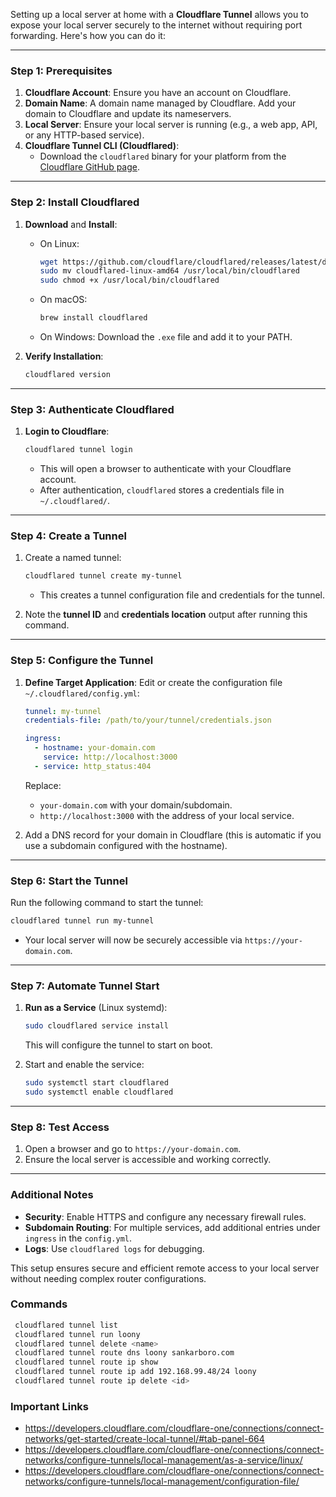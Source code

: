 Setting up a local server at home with a **Cloudflare Tunnel** allows you to expose your local server securely to the internet without requiring port forwarding. Here's how you can do it:

---

### **Step 1: Prerequisites**

1. **Cloudflare Account**: Ensure you have an account on Cloudflare.
2. **Domain Name**: A domain name managed by Cloudflare. Add your domain to Cloudflare and update its nameservers.
3. **Local Server**: Ensure your local server is running (e.g., a web app, API, or any HTTP-based service).
4. **Cloudflare Tunnel CLI (Cloudflared)**:
   - Download the `cloudflared` binary for your platform from the [Cloudflare GitHub page](https://github.com/cloudflare/cloudflared).

---

### **Step 2: Install Cloudflared**

1. **Download** and **Install**:

   - On Linux:
     ```bash
     wget https://github.com/cloudflare/cloudflared/releases/latest/download/cloudflared-linux-amd64
     sudo mv cloudflared-linux-amd64 /usr/local/bin/cloudflared
     sudo chmod +x /usr/local/bin/cloudflared
     ```
   - On macOS:
     ```bash
     brew install cloudflared
     ```
   - On Windows:
     Download the `.exe` file and add it to your PATH.

2. **Verify Installation**:
   ```bash
   cloudflared version
   ```

---

### **Step 3: Authenticate Cloudflared**

1. **Login to Cloudflare**:
   ```bash
   cloudflared tunnel login
   ```
   - This will open a browser to authenticate with your Cloudflare account.
   - After authentication, `cloudflared` stores a credentials file in `~/.cloudflared/`.

---

### **Step 4: Create a Tunnel**

1. Create a named tunnel:

   ```bash
   cloudflared tunnel create my-tunnel
   ```

   - This creates a tunnel configuration file and credentials for the tunnel.

2. Note the **tunnel ID** and **credentials location** output after running this command.

---

### **Step 5: Configure the Tunnel**

1. **Define Target Application**:
   Edit or create the configuration file `~/.cloudflared/config.yml`:

   ```yaml
   tunnel: my-tunnel
   credentials-file: /path/to/your/tunnel/credentials.json

   ingress:
     - hostname: your-domain.com
       service: http://localhost:3000
     - service: http_status:404
   ```

   Replace:

   - `your-domain.com` with your domain/subdomain.
   - `http://localhost:3000` with the address of your local service.

2. Add a DNS record for your domain in Cloudflare (this is automatic if you use a subdomain configured with the hostname).

---

### **Step 6: Start the Tunnel**

Run the following command to start the tunnel:

```bash
cloudflared tunnel run my-tunnel
```

- Your local server will now be securely accessible via `https://your-domain.com`.

---

### **Step 7: Automate Tunnel Start**

1. **Run as a Service** (Linux systemd):

   ```bash
   sudo cloudflared service install
   ```

   This will configure the tunnel to start on boot.

2. Start and enable the service:
   ```bash
   sudo systemctl start cloudflared
   sudo systemctl enable cloudflared
   ```

---

### **Step 8: Test Access**

1. Open a browser and go to `https://your-domain.com`.
2. Ensure the local server is accessible and working correctly.

---

### **Additional Notes**

- **Security**: Enable HTTPS and configure any necessary firewall rules.
- **Subdomain Routing**: For multiple services, add additional entries under `ingress` in the `config.yml`.
- **Logs**: Use `cloudflared logs` for debugging.

This setup ensures secure and efficient remote access to your local server without needing complex router configurations.

### Commands

```sh
 cloudflared tunnel list
 cloudflared tunnel run loony
 cloudflared tunnel delete <name>
 cloudflared tunnel route dns loony sankarboro.com
 cloudflared tunnel route ip show
 cloudflared tunnel route ip add 192.168.99.48/24 loony
 cloudflared tunnel route ip delete <id>
```

### Important Links

- https://developers.cloudflare.com/cloudflare-one/connections/connect-networks/get-started/create-local-tunnel/#tab-panel-664
- https://developers.cloudflare.com/cloudflare-one/connections/connect-networks/configure-tunnels/local-management/as-a-service/linux/
- https://developers.cloudflare.com/cloudflare-one/connections/connect-networks/configure-tunnels/local-management/configuration-file/
